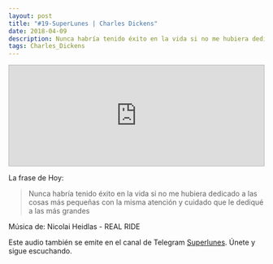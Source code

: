 ```yaml
---
layout: post
title: "#19-SuperLunes | Charles Dickens"
date: 2018-04-09
description: Nunca habría tenido éxito en la vida si no me hubiera dedicado a las cosas más pequeñas con la misma atención y cuidado que le dediqué a las más grandes.
tags: Charles_Dickens
---
```


<iframe frameborder='0' allowfullscreen='' scrolling='no' height='200' style='border:1px solid #b6b6b6; box-sizing:border-box; width:100%;' src='https://radiocasters.com/player/25/1093'></iframe>


La frase de Hoy:
>
>Nunca habría tenido éxito en la vida si no me hubiera dedicado a las cosas más pequeñas con la misma atención y cuidado que le dediqué a las más grandes

Música de: Nicolai Heidlas - REAL RIDE

Este audio también se emite en el canal de Telegram [Superlunes](https://t.me/superlunes). Únete y sigue escuchando.
<br>
